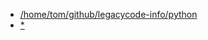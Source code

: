 + [/home/tom/github/legacycode-info/python](file:///home/tom/github/legacycode-info/python/)
+ [* ](file:///home/tom/github/legacycode-info/python/*/index.html)
